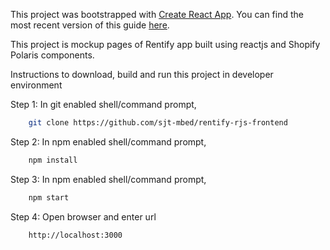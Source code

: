 This project was bootstrapped with [Create React App](https://github.com/facebookincubator/create-react-app).
You can find the most recent version of this guide [here](https://github.com/facebookincubator/create-react-app/blob/master/packages/react-scripts/template/README.md).

This project is mockup pages of Rentify app built using reactjs and Shopify Polaris components.

Instructions to download, build and run this project in developer environment


Step 1:
In git enabled shell/command prompt,
```sh
	git clone https://github.com/sjt-mbed/rentify-rjs-frontend
```

Step 2:
In npm enabled shell/command prompt,
```sh
	npm install
```

Step 3:
In npm enabled shell/command prompt,
```sh
	npm start
```

Step 4:
Open browser and enter url
```sh
	http://localhost:3000
```